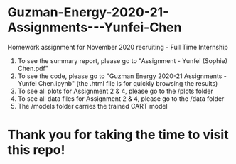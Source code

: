 # Guzman-Energy-2020-21-Assignments---Yunfei-Chen
Homework assignment for November 2020 recruiting - Full Time Internship

1. To see the summary report, please go to "Assignment - Yunfei (Sophie) Chen.pdf"
2. To see the code, please go to "Guzman Energy 2020-21 Assignments - Yunfei Chen.ipynb" (the .html file is for quickly browsing the results)
3. To see all plots for Assignment 2 & 4, please go to the /plots folder 
4. To see all data files for Assignment 2 & 4, please go to the /data folder
5. The /models folder carries the trained CART model

# Thank you for taking the time to visit this repo! 
